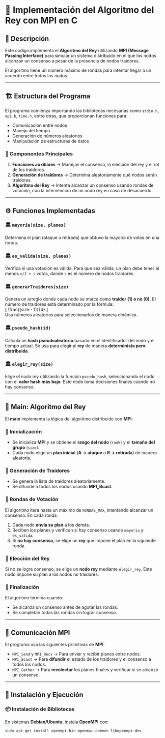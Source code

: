 # 🏰 Implementación del Algoritmo del Rey con MPI en C

## 📜 Descripción  

Este código implementa el **Algoritmo del Rey** utilizando **MPI (Message Passing Interface)** para simular un sistema distribuido en el que los nodos alcanzan un consenso a pesar de la presencia de nodos traidores.  

El algoritmo tiene un número máximo de rondas para intentar llegar a un acuerdo entre todos los nodos.  

---

## 🏗️ Estructura del Programa  

El programa comienza importando las bibliotecas necesarias como `stdio.h`, `mpi.h`, `time.h`, entre otras, que proporcionan funciones para:  
- Comunicación entre nodos  
- Manejo del tiempo  
- Generación de números aleatorios  
- Manipulación de estructuras de datos  

### 📌 Componentes Principales  

1. **Funciones auxiliares** → Manejan el consenso, la elección del rey y el rol de los traidores.  
2. **Generación de traidores** → Determina aleatoriamente qué nodos serán traidores.  
3. **Algoritmo del Rey** → Intenta alcanzar un consenso usando rondas de votación, con la intervención de un nodo rey en caso de desacuerdo.  

---

## ⚙️ Funciones Implementadas  

### 🏛️ `mayoria(size, planes)`  
Determina el plan (ataque o retirada) que obtuvo la mayoría de votos en una ronda.  

### 🏛️ `es_valida(size, planes)`  
Verifica si una votación es válida. Para que sea válida, un plan debe tener al menos `n/2 + t` votos, donde `t` es el número de nodos traidores.  

### 🏛️ `generarTraidores(size)`  
Genera un arreglo donde cada nodo se marca como **traidor (1) o no (0)**. El número de traidores está determinado por la fórmula:  
\[
\frac{(size - 1)}{4}
\]  
Usa números aleatorios para seleccionarlos de manera dinámica.  

### 🏛️ `pseudo_hash(id)`  
Calcula un **hash pseudoaleatorio** basado en el identificador del nodo y el tiempo actual. Se usa para elegir al **rey** de manera **determinista pero distribuida**.  

### 🏛️ `elegir_rey(size)`  
Elige el nodo rey utilizando la función `pseudo_hash`, seleccionando el nodo con el **valor hash más bajo**. Este nodo toma decisiones finales cuando no hay consenso.  

---

## 🎯 Main: Algoritmo del Rey  

El **main** implementa la lógica del algoritmo distribuido con **MPI**:  

### 🔹 **Inicialización**  
- Se inicializa **MPI** y se obtiene el **rango del nodo** (`rank`) y el **tamaño del grupo** (`size`).  
- Cada nodo elige un **plan inicial** (**A → ataque** o **R → retirada**) de manera aleatoria.  

### 🔹 **Generación de Traidores**  
- Se genera la lista de traidores aleatoriamente.  
- Se difunde a todos los nodos usando **MPI_Bcast**.  

### 🔹 **Rondas de Votación**  
El algoritmo itera hasta un máximo de `RONDAS_MAX`, intentando alcanzar un consenso. En cada ronda:  
1. Cada nodo **envía su plan** a los demás.  
2. Reciben los planes y verifican si hay consenso usando `mayoria` y `es_valida`.  
3. Si **no hay consenso**, se elige un **rey** que impone el plan en la siguiente ronda.  

### 🔹 **Elección del Rey**  
Si no se logra consenso, se elige un **nodo rey** mediante `elegir_rey`. Este nodo impone su plan a los nodos no traidores.  

### 🔹 **Finalización**  
El algoritmo termina cuando:  
- Se alcanza un consenso antes de agotar las rondas.  
- Se completan todas las rondas sin lograr consenso.  

---

## 📡 Comunicación MPI  

El programa usa las siguientes primitivas de **MPI**:  
- `MPI_Send` y `MPI_Recv` → Para enviar y recibir planes entre nodos.  
- `MPI_Bcast` → Para **difundir** el estado de los traidores y el consenso a todos los nodos.  
- `MPI_Gather` → Para **recolectar** los planes finales y verificar si se alcanzó un consenso.  

---

## 🚀 Instalación y Ejecución  

### 📦 Instalación de Bibliotecas  

En sistemas **Debian/Ubuntu**, instala **OpenMPI** con:  
```bash
sudo apt-get install openmpi-bin openmpi-common libopenmpi-dev
